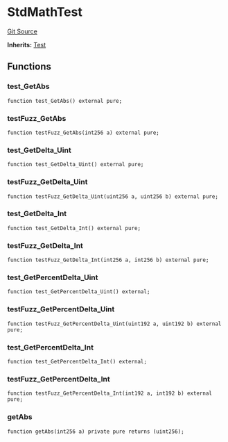 # StdMathTest
[Git Source](https://github.com/dustinstacy/boncurs/blob/7928cae257b46ede89b50d06eaae18601fcd0340/lib/forge-std/test/StdMath.t.sol)

**Inherits:**
[Test](/lib/forge-std/src/Test.sol/abstract.Test.md)


## Functions
### test_GetAbs


```solidity
function test_GetAbs() external pure;
```

### testFuzz_GetAbs


```solidity
function testFuzz_GetAbs(int256 a) external pure;
```

### test_GetDelta_Uint


```solidity
function test_GetDelta_Uint() external pure;
```

### testFuzz_GetDelta_Uint


```solidity
function testFuzz_GetDelta_Uint(uint256 a, uint256 b) external pure;
```

### test_GetDelta_Int


```solidity
function test_GetDelta_Int() external pure;
```

### testFuzz_GetDelta_Int


```solidity
function testFuzz_GetDelta_Int(int256 a, int256 b) external pure;
```

### test_GetPercentDelta_Uint


```solidity
function test_GetPercentDelta_Uint() external;
```

### testFuzz_GetPercentDelta_Uint


```solidity
function testFuzz_GetPercentDelta_Uint(uint192 a, uint192 b) external pure;
```

### test_GetPercentDelta_Int


```solidity
function test_GetPercentDelta_Int() external;
```

### testFuzz_GetPercentDelta_Int


```solidity
function testFuzz_GetPercentDelta_Int(int192 a, int192 b) external pure;
```

### getAbs


```solidity
function getAbs(int256 a) private pure returns (uint256);
```

